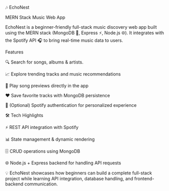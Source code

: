  🎶 EchoNest 
 
 MERN Stack Music Web App

EchoNest is a beginner-friendly full-stack music discovery web app built using the MERN stack (MongoDB 🍃, Express ⚡, Node.js 🌐).
It integrates with the Spotify API 🎧 to bring real-time music data to users.

 Features

🔍 Search for songs, albums & artists.

📈 Explore trending tracks and music recommendations

🎵 Play song previews directly in the app

❤️ Save favorite tracks with MongoDB persistence

🔐 (Optional) Spotify authentication for personalized experience

🛠️ Tech Highlights

⚡ REST API integration with Spotify

📊 State management & dynamic rendering

🗄️ CRUD operations using MongoDB

🌐 Node.js + Express backend for handling API requests

💡 EchoNest showcases how beginners can build a complete full-stack project while learning API integration, database handling, and frontend-backend communication.
